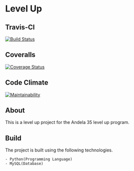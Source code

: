# Level Up

## Travis-CI

[![Build Status](https://travis-ci.org/BarnaTB/AndelaLevelUpPython.svg?branch=develop)](https://travis-ci.org/BarnaTB/AndelaLevelUpPython)

## Coveralls

[![Coverage Status](https://coveralls.io/repos/github/BarnaTB/AndelaLevelUpPython/badge.svg?branch=develop)](https://coveralls.io/github/BarnaTB/AndelaLevelUpPython?branch=develop)

## Code Climate

[![Maintainability](https://api.codeclimate.com/v1/badges/665b599309235e64058c/maintainability)](https://codeclimate.com/github/BarnaTB/AndelaLevelUpPython/maintainability)

## About

This is a level up project for the Andela 35 level up program.

## Build

The project is built using the following technologies.

    - Python(Programming Language)
    - MySQL(Database)